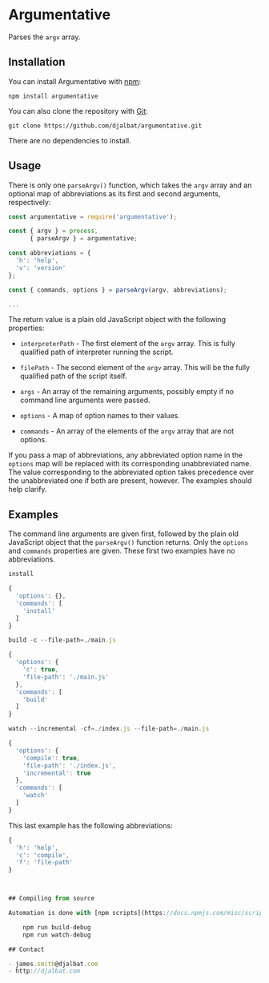 # Argumentative

Parses the `argv` array.

## Installation

You can install Argumentative with [npm](https://www.npmjs.com/):

    npm install argumentative

You can also clone the repository with [Git](https://git-scm.com/):

    git clone https://github.com/djalbat/argumentative.git

There are no dependencies to install.

## Usage

There is only one `parseArgv()` function, which takes the `argv` array and an optional map of abbreviations as its first and second arguments, respectively:

```js
const argumentative = require('argumentative');

const { argv } = process,
      { parseArgv } = argumentative;

const abbreviations = {
  'h': 'help',
  'v': 'version'
};

const { commands, options } = parseArgv(argv, abbreviations);

...
```

The return value is a plain old JavaScript object with the following properties:

* `interpreterPath` - The first element of the `argv` array. This is fully qualified path of interpreter running the script.

* `filePath` - The second element of the `argv` array. This will be the fully qualified path of the script itself.

* `args` - An array of the remaining arguments, possibly empty if no command line arguments were passed.

* `options` - A map of option names to their values.

* `commands` - An array of the elements of the `argv` array that are not options.

If you pass a map of abbreviations, any abbreviated option name in the `options` map will be replaced with its corresponding unabbreviated name. The value corresponding to the abbreviated option takes precedence over the unabbreviated one if both are present, however. The examples should help clarify.

## Examples

The command line arguments are given first, followed by the plain old JavaScript object that the `parseArgv()` function returns. Only the `options` and `commands` properties are given. These first two examples have no abbreviations.

```js
install

{
  'options': {},
  'commands': [
    'install'
  ]
}
```

```js
build -c --file-path=./main.js

{
  'options': {
    'c': true,
    'file-path': './main.js'
  },
  'commands': [
    'build'
  ]
}
```
```js
watch --incremental -cf=./index.js --file-path=./main.js

{
  'options': {
    'compile': true,
    'file-path': './index.js',
    'incremental': true
  },
  'commands': [
    'watch'
  ]
}
```
This last example has the following abbreviations:

```js
{
  'h': 'help',
  'c': 'compile',
  'f': 'file-path'
}



## Compiling from source

Automation is done with [npm scripts](https://docs.npmjs.com/misc/scripts), have a look at the `package.json` file. The pertinent commands are:

    npm run build-debug
    npm run watch-debug

## Contact

- james.smith@djalbat.com
- http://djalbat.com

